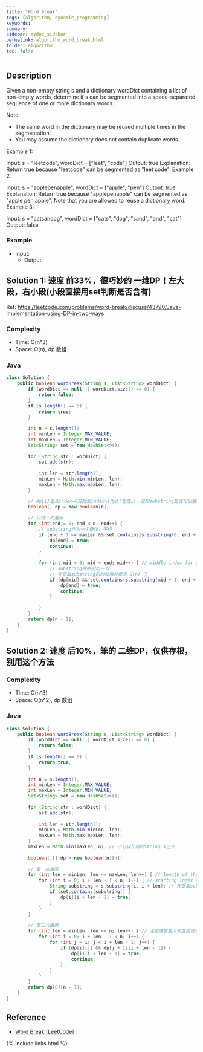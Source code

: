 ```yaml
---
title: "Word Break"
tags: [algorithm, dynamic_programming]
keywords:
summary:
sidebar: mydoc_sidebar
permalink: algorithm_word_break.html
folder: algorithm
toc: false
---
```


## Description
Given a non-empty string s and a dictionary wordDict containing a list of non-empty words, determine if s can be segmented into a space-separated sequence of one or more dictionary words.

Note:
* The same word in the dictionary may be reused multiple times in the segmentation.
* You may assume the dictionary does not contain duplicate words.

Example 1:

Input: s = "leetcode", wordDict = ["leet", "code"]
Output: true
Explanation: Return true because "leetcode" can be segmented as "leet code".
Example 2:

Input: s = "applepenapple", wordDict = ["apple", "pen"]
Output: true
Explanation: Return true because "applepenapple" can be segmented as "apple pen apple".
             Note that you are allowed to reuse a dictionary word.
Example 3:

Input: s = "catsandog", wordDict = ["cats", "dog", "sand", "and", "cat"]
Output: false

### Example
* Input: 
  * Output: 

## Solution 1: 速度 前33%，很巧妙的 一维DP！左大段，右小段(小段直接用set判断是否含有)
Ref: https://leetcode.com/problems/word-break/discuss/43790/Java-implementation-using-DP-in-two-ways

### Complexity
* Time: O(n^3)
* Space: O(n), dp 数组

### Java
```java
class Solution {
    public boolean wordBreak(String s, List<String> wordDict) {
        if (wordDict == null || wordDict.size() == 0) {
            return false;
        }
        if (s.length() == 0) {
            return true;
        }
        
        int n = s.length();
        int minLen = Integer.MAX_VALUE;
        int maxLen = Integer.MIN_VALUE;
        Set<String> set = new HashSet<>();
        
        for (String str : wordDict) {
            set.add(str);
            
            int len = str.length();
            minLen = Math.min(minLen, len);
            maxLen = Math.max(maxLen, len);
        }

        // dp[i]是从index=0开始到index=i为止(包含i)，这段substring是否可以被break好
        boolean[] dp = new boolean[n];
        
        // 只做一次遍历
        for (int end = 0; end < n; end++) {
            // substring作为一个整体，不切
            if (end + 1 <= maxLen && set.contains(s.substring(0, end + 1))) {
                dp[end] = true;
                continue;
            }
            
            for (int mid = 0; mid < end; mid++) { // middle index for dividing the substring
                // substring的中间切一刀 
                // 光是取substring的时间消耗就有 O(n) 了
                if (dp[mid] && set.contains(s.substring(mid + 1, end + 1))) {
                    dp[end] = true;
                    continue;
                }
                
            }
        }
        return dp[n - 1];
    }
}
```

## Solution 2: 速度 后10%，笨的 二维DP，仅供存根，别用这个方法

### Complexity
* Time: O(n^3)
* Space: O(n^2), dp 数组

### Java
```java
class Solution {
    public boolean wordBreak(String s, List<String> wordDict) {
        if (wordDict == null || wordDict.size() == 0) {
            return false;
        }
        if (s.length() == 0) {
            return true;
        }
        
        int n = s.length();
        int minLen = Integer.MAX_VALUE;
        int maxLen = Integer.MIN_VALUE;
        Set<String> set = new HashSet<>();
        
        for (String str : wordDict) {
            set.add(str);
            
            int len = str.length();
            minLen = Math.min(minLen, len);
            maxLen = Math.max(maxLen, len);
        }
        maxLen = Math.min(maxLen, n); // 不可以比给的String s还长
        
        boolean[][] dp = new boolean[n][n];
        
        // 第一次遍历
        for (int len = minLen; len <= maxLen; len++) { // length of the substring
            for (int i = 0; i + len - 1 < n; i++) { // starting index of the substring
                String substring = s.substring(i, i + len); // 光是取substring的时间消耗就有 O(n) 了
                if (set.contains(substring)) {
                    dp[i][i + len - 1] = true;
                }
            }
        }
        
        // 第二次遍历
        for (int len = minLen; len <= n; len++) { // 注意这里最大长度应该是n了！而非maxLen了
            for (int i = 0; i + len - 1 < n; i++) {
                for (int j = i; j < i + len - 1; j++) {
                    if (dp[i][j] && dp[j + 1][i + len - 1]) {
                        dp[i][i + len - 1] = true;
                        continue;
                    }
                }
            }
        }
        return dp[0][n - 1];
    }
}
```

## Reference
* [Word Break [LeetCode]](https://leetcode.com/problems/word-break/description/)

{% include links.html %}
